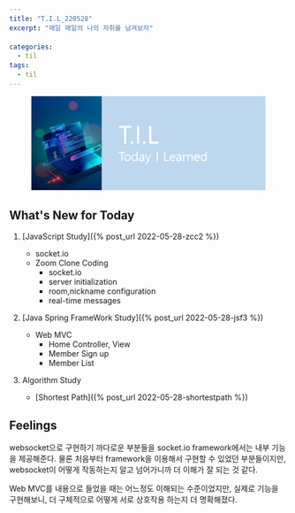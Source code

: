 ```yaml
---
title: "T.I.L_220528"
excerpt: "매일 매일의 나의 자취를 남겨보자"

categories:
  - til
tags:
  - til
---
```

<figure>
    <img src="/assets/images/til_image.png">
</figure>

## What's New for Today
1. [JavaScript Study]({% post_url 2022-05-28-zcc2 %})
    - socket.io
    - Zoom Clone Coding
        - socket.io
        - server initialization
        - room,nickname configuration
        - real-time messages

2. [Java Spring FrameWork Study]({% post_url 2022-05-28-jsf3 %})
    - Web MVC
      - Home Controller, View
      - Member Sign up
      - Member List

3. Algorithm Study
    - [Shortest Path]({% post_url 2022-05-28-shortestpath %}) 


## Feelings
websocket으로 구현하기 까다로운 부분들을 socket.io framework에서는 내부 기능을 제공해준다. 물론 처음부터 framework을 이용해서 구현할 수 있었던 부분들이지만, websocket이 어떻게 작동하는지 알고 넘어가니까 더 이해가 잘 되는 것 같다.


Web MVC를 내용으로 들었을 때는 어느정도 이해되는 수준이었지만, 실제로 기능을 구현해보니, 더 구체적으로 어떻게 서로 상호작용 하는지 더 명확해졌다. 



